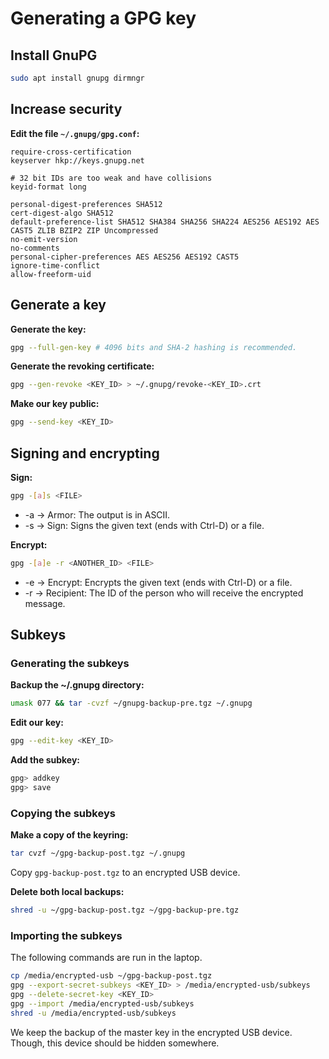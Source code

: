 # Generating a GPG key

## Install GnuPG

```bash
sudo apt install gnupg dirmngr
```

## Increase security
**Edit the file `~/.gnupg/gpg.conf`:**
```text
require-cross-certification
keyserver hkp://keys.gnupg.net

# 32 bit IDs are too weak and have collisions
keyid-format long

personal-digest-preferences SHA512
cert-digest-algo SHA512
default-preference-list SHA512 SHA384 SHA256 SHA224 AES256 AES192 AES CAST5 ZLIB BZIP2 ZIP Uncompressed
no-emit-version 
no-comments 
personal-cipher-preferences AES AES256 AES192 CAST5
ignore-time-conflict 
allow-freeform-uid 
```

## Generate a key

**Generate the key:**
```bash
gpg --full-gen-key # 4096 bits and SHA-2 hashing is recommended.
```

**Generate the revoking certificate:**
```bash
gpg --gen-revoke <KEY_ID> > ~/.gnupg/revoke-<KEY_ID>.crt
```

**Make our key public:**
```bash
gpg --send-key <KEY_ID>
```

## Signing and encrypting

**Sign:**
```bash
gpg -[a]s <FILE>
```
* -a → Armor: The output is in ASCII.
* -s → Sign: Signs the given text (ends with Ctrl-D) or a file.

**Encrypt:**
```bash
gpg -[a]e -r <ANOTHER_ID> <FILE>
```
* -e → Encrypt: Encrypts the given text (ends with Ctrl-D) or a file.
* -r → Recipient: The ID of the person who will receive the encrypted message.

## Subkeys
### Generating the subkeys

**Backup the ~/.gnupg directory:**
```bash
umask 077 && tar -cvzf ~/gnupg-backup-pre.tgz ~/.gnupg
```
**Edit our key:**
```bash
gpg --edit-key <KEY_ID>
```
**Add the subkey:**
```bash
gpg> addkey
gpg> save
```

### Copying the subkeys
**Make a copy of the keyring:**
```bash
tar cvzf ~/gpg-backup-post.tgz ~/.gnupg
```

Copy `gpg-backup-post.tgz` to an encrypted USB device.

**Delete both local backups:**
```bash
shred -u ~/gpg-backup-post.tgz ~/gpg-backup-pre.tgz
```

### Importing the subkeys
The following commands are run in the laptop.

```bash
cp /media/encrypted-usb ~/gpg-backup-post.tgz
gpg --export-secret-subkeys <KEY_ID> > /media/encrypted-usb/subkeys
gpg --delete-secret-key <KEY_ID>
gpg --import /media/encrypted-usb/subkeys
shred -u /media/encrypted-usb/subkeys
```

We keep the backup of the master key in the encrypted USB device. Though, this device should be hidden somewhere.